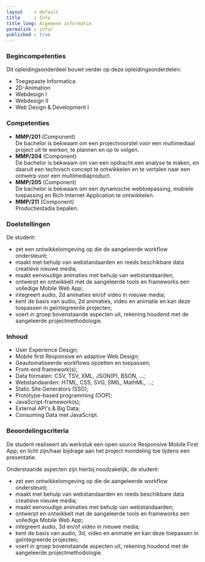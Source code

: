 ```yaml
---
layout    : default
title     : Info
title_long: Algemene informatie
permalink : info/
published : true
---
```


### Begincompetenties

Dit opleidingsonderdeel bouwt verder op deze opleidingsonderdelen:

 - Toegepaste Informatica
 - 2D-Animation
 - Webdesign I
 - Webdesign II
 - Web Design & Development I

### Competenties

 - **MMP/201** (Component)  
   De bachelor is bekwaam om een projectvoorstel voor een multimediaal project uit te werken, te plannen en op te volgen.
 - **MMP/204** (Component)  
   De bachelor is bekwaam om van een opdracht een analyse te maken, en daaruit een technisch concept te ontwikkelen en te vertalen naar een ontwerp voor een multimediaproduct.
 - **MMP/205** (Component)  
   De bachelor is bekwaam om een dynamische webtoepassing, mobiele toepassing en Rich Internet Application te ontwikkelen.
 - **MMP/211** (Component)  
   Productiestadia bepalen.

### Doelstellingen

De student:

 - zet een ontwikkelomgeving op die de aangeleerde workflow ondersteunt;
 - maakt met behulp van webstandaarden en reeds beschikbare data creatieve nieuwe media;
 - maakt eenvoudige animaties met behulp van webstandaarden;
 - ontwerpt en ontwikkelt met de aangeleerde tools en frameworks een volledige Mobile Web App;
 - integreert audio, 2d animaties en/of video in nieuwe media;
 - kent de basis van audio, 2d animaties, video en animatie en kan deze toepassen in geïntegreerde projecten;
 - voert in groep bovenstaande aspecten uit, rekening houdend met de aangeleerde projectmethodologie.

### Inhoud

  - User Experience Design;
  - Mobile first Responsive en adaptive Web Design;
  - Geautomatiseerde workflows opzetten en toepassen;
  - Front-end framework(s);
  - Data formaten: CSV, TSV, XML, JSON(P), BSON, ...;
  - Webstandaarden: HTML, CSS, SVG, SMIL, MathML, ...;
  - Static Site Generators (SSG);
  - Prototype-based programming (OOP);
  - JavaScript-framework(s);
  - External API's & Big Data;
  - Consuming Data met JavaScript.

### Beoordelingscriteria

De student realiseert als werkstuk een open source Responsive Mobile First App; en licht zijn/haar bijdrage aan het project mondeling toe tijdens een presentatie.

Onderstaande aspecten zijn hierbij noodzakelijk, de student:

 - zet een ontwikkelomgeving op die de aangeleerde workflow ondersteunt;
 - maakt met behulp van webstandaarden en reeds beschikbare data creatieve nieuwe media;
 - maakt eenvoudige animaties met behulp van webstandaarden;
 - ontwerpt en ontwikkelt met de aangeleerde tools en frameworks een volledige Mobile Web App;
 - integreert audio, 3d en/of video in nieuwe media;
 - kent de basis van audio, 3d, video en animatie en kan deze toepassen in geïntegreerde projecten;
 - voert in groep bovenstaande aspecten uit, rekening houdend met de aangeleerde projectmethodologie. 
